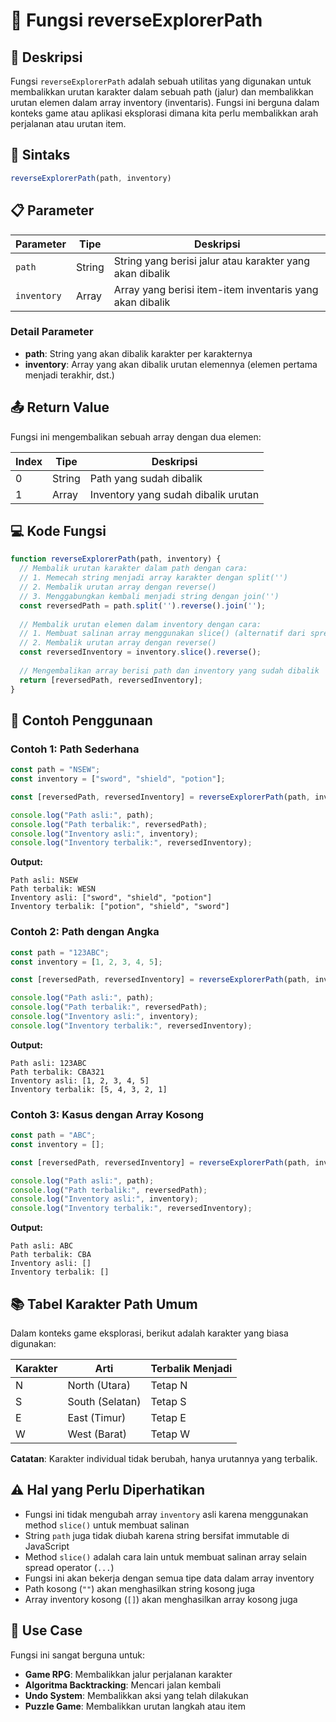 # 🔄 Fungsi reverseExplorerPath

## 📝 Deskripsi

Fungsi `reverseExplorerPath` adalah sebuah utilitas yang digunakan untuk membalikkan urutan karakter dalam sebuah path (jalur) dan membalikkan urutan elemen dalam array inventory (inventaris). Fungsi ini berguna dalam konteks game atau aplikasi eksplorasi dimana kita perlu membalikkan arah perjalanan atau urutan item.

## 🔧 Sintaks

```javascript
reverseExplorerPath(path, inventory)
```

## 📋 Parameter

| Parameter   | Tipe    | Deskripsi                                                    |
|-------------|---------|--------------------------------------------------------------|
| `path`      | String  | String yang berisi jalur atau karakter yang akan dibalik    |
| `inventory` | Array   | Array yang berisi item-item inventaris yang akan dibalik    |

### Detail Parameter

- **path**: String yang akan dibalik karakter per karakternya
- **inventory**: Array yang akan dibalik urutan elemennya (elemen pertama menjadi terakhir, dst.)

## 📤 Return Value

Fungsi ini mengembalikan sebuah array dengan dua elemen:

| Index | Tipe   | Deskripsi                           |
|-------|--------|-------------------------------------|
| 0     | String | Path yang sudah dibalik             |
| 1     | Array  | Inventory yang sudah dibalik urutan |

## 💻 Kode Fungsi

```javascript
function reverseExplorerPath(path, inventory) {
  // Membalik urutan karakter dalam path dengan cara:
  // 1. Memecah string menjadi array karakter dengan split('')
  // 2. Membalik urutan array dengan reverse()
  // 3. Menggabungkan kembali menjadi string dengan join('')
  const reversedPath = path.split('').reverse().join('');
  
  // Membalik urutan elemen dalam inventory dengan cara:
  // 1. Membuat salinan array menggunakan slice() (alternatif dari spread operator)
  // 2. Membalik urutan array dengan reverse()
  const reversedInventory = inventory.slice().reverse();
  
  // Mengembalikan array berisi path dan inventory yang sudah dibalik
  return [reversedPath, reversedInventory];
}
```

## 🎯 Contoh Penggunaan

### Contoh 1: Path Sederhana
```javascript
const path = "NSEW";
const inventory = ["sword", "shield", "potion"];

const [reversedPath, reversedInventory] = reverseExplorerPath(path, inventory);

console.log("Path asli:", path);
console.log("Path terbalik:", reversedPath);
console.log("Inventory asli:", inventory);
console.log("Inventory terbalik:", reversedInventory);
```

**Output:**
```
Path asli: NSEW
Path terbalik: WESN
Inventory asli: ["sword", "shield", "potion"]
Inventory terbalik: ["potion", "shield", "sword"]
```

### Contoh 2: Path dengan Angka
```javascript
const path = "123ABC";
const inventory = [1, 2, 3, 4, 5];

const [reversedPath, reversedInventory] = reverseExplorerPath(path, inventory);

console.log("Path asli:", path);
console.log("Path terbalik:", reversedPath);
console.log("Inventory asli:", inventory);
console.log("Inventory terbalik:", reversedInventory);
```

**Output:**
```
Path asli: 123ABC
Path terbalik: CBA321
Inventory asli: [1, 2, 3, 4, 5]
Inventory terbalik: [5, 4, 3, 2, 1]
```

### Contoh 3: Kasus dengan Array Kosong
```javascript
const path = "ABC";
const inventory = [];

const [reversedPath, reversedInventory] = reverseExplorerPath(path, inventory);

console.log("Path asli:", path);
console.log("Path terbalik:", reversedPath);
console.log("Inventory asli:", inventory);
console.log("Inventory terbalik:", reversedInventory);
```

**Output:**
```
Path asli: ABC
Path terbalik: CBA
Inventory asli: []
Inventory terbalik: []
```

## 📚 Tabel Karakter Path Umum

Dalam konteks game eksplorasi, berikut adalah karakter yang biasa digunakan:

| Karakter | Arti           | Terbalik Menjadi |
|----------|----------------|------------------|
| N        | North (Utara)  | Tetap N          |
| S        | South (Selatan)| Tetap S          |
| E        | East (Timur)   | Tetap E          |
| W        | West (Barat)   | Tetap W          |

**Catatan**: Karakter individual tidak berubah, hanya urutannya yang terbalik.

## ⚠️ Hal yang Perlu Diperhatikan

- Fungsi ini tidak mengubah array `inventory` asli karena menggunakan method `slice()` untuk membuat salinan
- String `path` juga tidak diubah karena string bersifat immutable di JavaScript
- Method `slice()` adalah cara lain untuk membuat salinan array selain spread operator (`...`)
- Fungsi ini akan bekerja dengan semua tipe data dalam array inventory
- Path kosong (`""`) akan menghasilkan string kosong juga
- Array inventory kosong (`[]`) akan menghasilkan array kosong juga

## 🚀 Use Case

Fungsi ini sangat berguna untuk:
- **Game RPG**: Membalikkan jalur perjalanan karakter
- **Algoritma Backtracking**: Mencari jalan kembali
- **Undo System**: Membalikkan aksi yang telah dilakukan
- **Puzzle Game**: Membalikkan urutan langkah atau item
